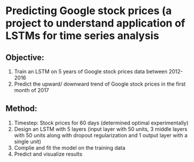 # Predicting Google stock prices (a project to understand application of LSTMs for time series analysis

## Objective:

1. Train an LSTM on 5 years of Google stock prices data between 2012-2016
2. Predict the upward/ downward trend of Google stock prices in the first month of 2017

## Method:

1. Timestep: Stock prices for 60 days (determined optimal experimentally)
2. Design an LSTM with 5 layers (input layer with 50 units, 3 middle layers with 50 units along with dropout regularization and 1 output layer with a single unit)
3. Complie and fit the model on the training data
4. Predict and visualize results
 
